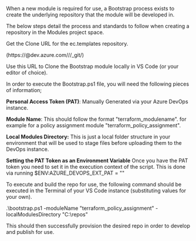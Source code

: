 When a new module is required for use, a Bootstrap process exists to create the underlying repository that the module will be developed in.

The below steps detail the process and standards to follow when creating a repository in the Modules project space.

Get the Clone URL for the ec.templates repository.

(https://<ado-org-name>@dev.azure.com/<ado-org-name>/<ado-modules-project>/\_git/<ado-repo-name>)

Use this URL to Clone the Bootstrap module locally in VS Code (or your editor of choice).

In order to execute the Bootstrap.ps1 file, you will need the following pieces of information;

**Personal Access Token (PAT)**: Manually Generated via your Azure DevOps instance.

**Module Name**: This should follow the format "terraform_modulename". for example for a policy assignment module "terraform_policy_assignment".

**Local Modules Directory:** This is just a local folder structure in your environment that will be used to stage files before uploading them to the DevOps instance.

**Setting the PAT Token as an Environment Variable**
Once you have the PAT token you need to set it in the execution context of the script. This is done via running $ENV:AZURE_DEVOPS_EXT_PAT = "<PATTOKENHERE>"

To execute and build the repo for use, the following command should be executed in the Terminal of your VS Code instance (substituting values for your own).

.\bootstrap.ps1 -moduleName "terraform_policy_assignment" -localModulesDirectory "C:\repos"

This should then successfully provision the desired repo in order to develop and publish for use.
